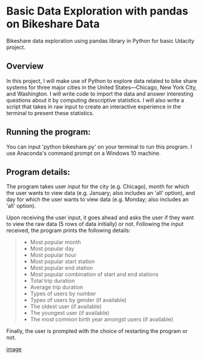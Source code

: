 # Basic Data Exploration with pandas on Bikeshare Data
Bikeshare data exploration using pandas library in Python for basic Udacity project.

## Overview
In this project, I will make use of Python to explore data related to bike share systems for three major cities in the United States—Chicago, New York City, and Washington. I will write code to import the data and answer interesting questions about it by computing descriptive statistics. I will also write a script that takes in raw input to create an interactive experience in the terminal to present these statistics.

## Running the program:
You can input 'python bikeshare.py' on your terminal to run this program. I use Anaconda's command prompt on a Windows 10 machine.

## Program details:
The program takes user input for the city (e.g. Chicago), month for which the user wants to view data (e.g. January; also includes an 'all' option), and day for which the user wants to view data (e.g. Monday; also includes an 'all' option).

Upon receiving the user input, it goes ahead and asks the user if they want to view the raw data (5 rows of data initially) or not. Following the input received, the program prints the following details:

> - Most popular month
> - Most popular day
> - Most popular hour
> - Most popular start station
> - Most popular end station
> - Most popular combination of start and end stations
> - Total trip duration
> - Average trip duration
> - Types of users by number
> - Types of users by gender (if available)
> - The oldest user (if available)
> - The youngest user (if available)
> - The most common birth year amongst users (if available)

Finally, the user is prompted with the choice of restarting the program or not.


[image](https://en.wikipedia.org/wiki/Divvy#/media/File:Bike_to_Work_Day_Rally.jpg)
